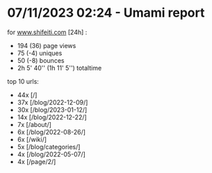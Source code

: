 # 07/11/2023 02:24 - Umami report
for www.shifeiti.com [24h] :

 - 194 (36) page views
 - 75 (-4) uniques
 - 50 (-8) bounces
 - 2h 5' 40'' (1h 11' 5'') totaltime


top 10 urls:
 - 44x [/]
 - 37x [/blog/2022-12-09/]
 - 30x [/blog/2023-01-12/]
 - 14x [/blog/2022-12-22/]
 - 7x [/about/]
 - 6x [/blog/2022-08-26/]
 - 6x [/wiki/]
 - 5x [/blog/categories/]
 - 4x [/blog/2022-05-07/]
 - 4x [/page/2/]


